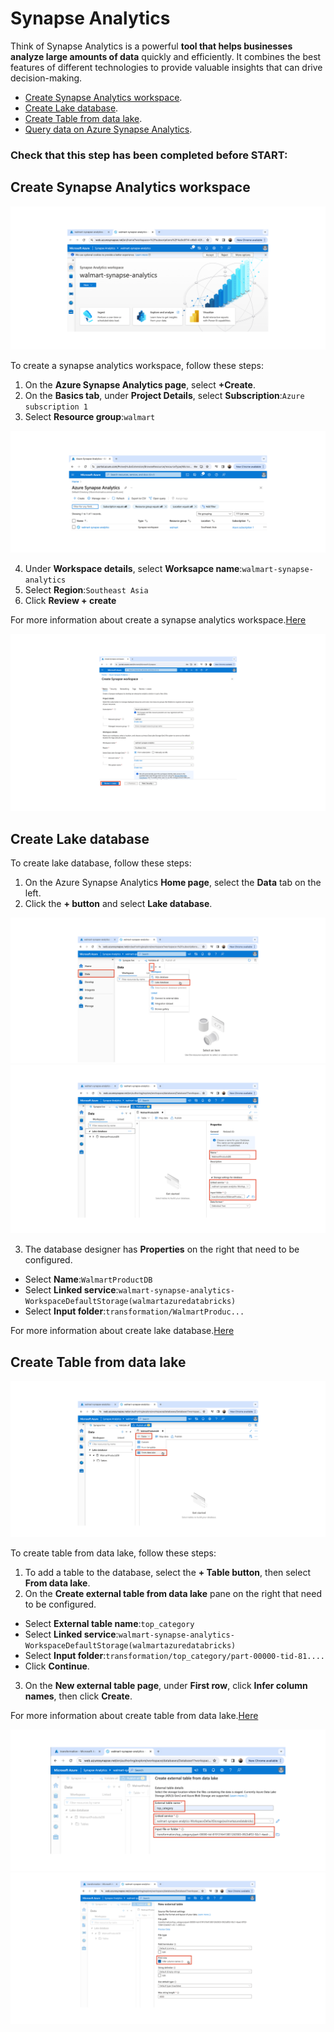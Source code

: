 # Synapse Analytics
Think of Synapse Analytics is a powerful **tool that helps businesses analyze large amounts of data** quickly and efficiently. It combines the best features of different technologies to provide valuable insights that can drive decision-making.

- [Create Synapse Analytics workspace](sections/04-synapse-analytics.md).<br>
- [Create Lake database](sections/04-synapse-analytics.md).<br>
- [Create Table from data lake](sections/04-synapse-analytics.md).<br>
- [Query data on Azure Synapse Analytics](sections/04-synapse-analytics.md).<br>

### Check that this step has been completed before START:

## Create Synapse Analytics workspace

![0](/images/69.png)

To create a synapse analytics workspace, follow these steps:
1. On the **Azure Synapse Analytics page**, select **+Create**.
2. On the **Basics tab**, under **Project Details**, select **Subscription**:`Azure subscription 1`
3. Select **Resource group**:`walmart`

![0](/images/70.png)

4. Under **Workspace details**, select **Worksapce name**:`walmart-synapse-analytics`
5. Select **Region**:`Southeast Asia`
6. Click **Review + create**

For more information about create a synapse analytics workspace.[Here](https://learn.microsoft.com/en-us/azure/synapse-analytics/get-started-create-workspace)

![0](/images/71.png)

## Create Lake database

To create lake database, follow these steps:
1. On the Azure Synapse Analytics **Home page**, select the **Data** tab on the left.
2. Click the **+ button** and select **Lake database**.

![0](/images/72.png)
![0](/images/73.png)

3. The database designer has **Properties** on the right that need to be configured.
- Select **Name**:`WalmartProductDB`
- Select **Linked service**:`walmart-synapse-analytics-WorkspaceDefaultStorage(walmartazuredatabricks)`
- Select **Input folder**:`transformation/WalmartProduc...`

For more information about create lake database.[Here](https://learn.microsoft.com/en-us/azure/synapse-analytics/database-designer/create-empty-lake-database)

## Create Table from data lake

![0](/images/74.png)

To create table from data lake, follow these steps:
1. To add a table to the database, select the **+ Table button**, then select **From data lake**.
2. On the **Create external table from data lake** pane on the right that need to be configured.
- Select **External table name**:`top_category`
- Select **Linked service**:`walmart-synapse-analytics-WorkspaceDefaultStorage(walmartazuredatabricks)`
- Select **Input folder**:`transformation/top_category/part-00000-tid-81....`
- Click **Continue**.
3. On the **New external table page**, under **First row**, click **Infer column names**, then click **Create**.

For more information about create table from data lake.[Here](https://learn.microsoft.com/en-us/azure/synapse-analytics/database-designer/create-empty-lake-database)

![0](/images/75.png)
![0](/images/76.png)

